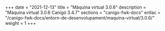 +++
date        = "2021-12-13"
title       = "Màquina virtual 3.0.6"
description = "Màquina virtual 3.0.6 Canigó 3.4.7"
sections    = "canigo-fwk-docs"
enllac		= "/canigo-fwk-docs/entorn-de-desenvolupament/maquina-virtual/3.0.6/"
weight		= 1
+++
